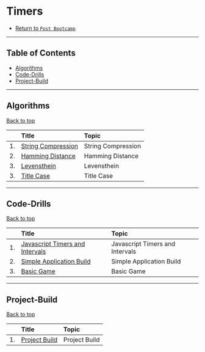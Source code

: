 # Timers

* [Return to `Post Bootcamp`](../../README.md)

<hr>

## Table of Contents

* [Algorithms](#algorithms)
* [Code-Drills](#code-drills)
* [Project-Build](#Project-Build)

<hr>

## Algorithms

[Back to top](#Table-of-Contents)


|&nbsp;| Title | Topic |
|:--|:--|:--|
| 1.| [String Compression](./01-algos/01-algo-string-compression) | String Compression |
| 2.| [Hamming Distance](./01-algos/02-rock-hamming-distance) | Hamming Distance |
| 3.| [Levensthein](./01-algos/03-rock-levensthein) | Levensthein |
| 3.| [Title Case](./01-algos/04-title-case) | Title Case |

<hr>

## Code-Drills

[Back to top](#Table-of-Contents)


|&nbsp;| Title | Topic |
|:--|:--|:--|
| 1.| [Javascript Timers and Intervals](./02-code-drills/01-basic) | Javascript Timers and Intervals|
| 2.| [Simple Application Build](./02-code-drills/02-advanced) | Simple Application Build |
| 3.| [Basic Game](./02-code-drills/03-challenging) | Basic Game |

<hr>

## Project-Build

[Back to top](#Table-of-Contents)


|&nbsp;| Title | Topic |
|:--|:--|:--|
| 1.| [Project Build](./03-project-build/Question-Game) | Project Build |
